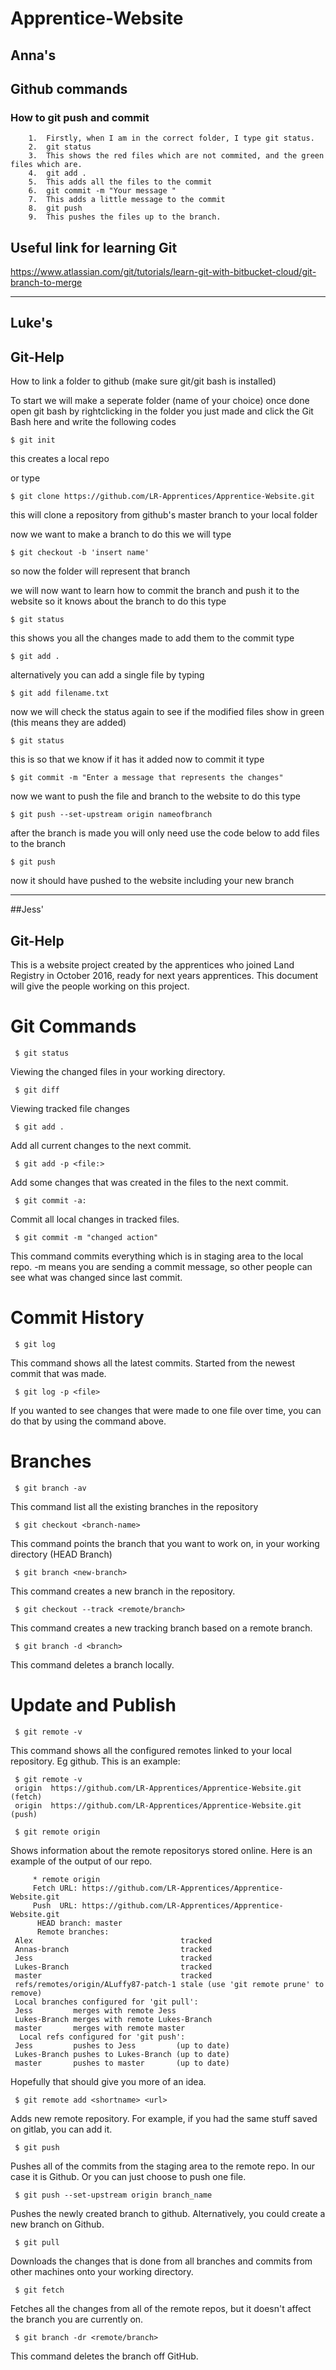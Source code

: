 ﻿# Apprentice-Website

## Anna's
## Github commands

### How to git push and commit
```
	1.	Firstly, when I am in the correct folder, I type git status.
	2.	git status
	3.	This shows the red files which are not commited, and the green files which are.
	4.	git add .
	5.	This adds all the files to the commit
	6.	git commit -m "Your message "
	7.	This adds a little message to the commit
	8.	git push
	9.	This pushes the files up to the branch.
```

## Useful link for learning Git

https://www.atlassian.com/git/tutorials/learn-git-with-bitbucket-cloud/git-branch-to-merge

-----------------------------------------------------------------------------------------------------------------------------

## Luke's
## Git-Help

How to link a folder to github (make sure git/git bash is installed)

To start we will make a seperate folder (name of your choice) once done open git bash by rightclicking in the folder you just made and click the Git Bash here and write the following codes

```
$ git init
```

this creates a local repo

or type

```
$ git clone https://github.com/LR-Apprentices/Apprentice-Website.git
```

this will clone a repository from github's master branch to your local folder

now we want to make a branch
to do this we will type

```
$ git checkout -b 'insert name'
```

so now the folder will represent that branch

we will now want to learn how to commit the branch and push it to the website so it knows about the branch
to do this type

```
$ git status
```

this shows you all the changes made
to add them to the commit type

```
$ git add .
```
alternatively you can add a single file by typing
```
$ git add filename.txt
```

now we will check the status again to see if the modified files show in green (this means they are added)

```
$ git status
```
this is so that we know if it has it added
now to commit it
type

```
$ git commit -m "Enter a message that represents the changes"
```

now we want to push the file and branch to the website to do this type
```
$ git push --set-upstream origin nameofbranch
```

after the branch is made you will only need use the code below to add files to the branch
```
$ git push
```
now it should have pushed to the website including your new branch


-----------------------------------------------------------------------------------------------------------------------------


##Jess'
## Git-Help

This is a website project created by the apprentices who joined Land Registry in October 2016, ready for next years apprentices.
This document will give the people working on this project.

 # Git Commands

     $ git status
 Viewing the changed files in your working directory.

     $ git diff

 Viewing tracked file changes

     $ git add .

 Add all current changes to the next commit.

     $ git add -p <file:>

 Add some changes that was created in the files to the next commit.

     $ git commit -a:

 Commit all local changes in tracked files.

     $ git commit -m "changed action"

 This command commits everything which is in staging area to the local repo. -m means you are sending a commit message, so other people can see what was changed since last commit.

 # Commit History

     $ git log

 This command shows all the latest commits. Started from the newest commit that was made.

     $ git log -p <file>

 If you wanted to see changes that were made to one file over time, you can do that by using the command above.

 # Branches
     $ git branch -av

 This command list all the existing branches in the repository

     $ git checkout <branch-name>

 This command points the branch that you want to work on, in your working directory (HEAD Branch)

     $ git branch <new-branch>  

 This command creates a new branch in the repository.

     $ git checkout --track <remote/branch>

 This command creates a new tracking branch based on a remote branch.

     $ git branch -d <branch>

 This command deletes a branch locally.

 # Update and Publish
     $ git remote -v
 This command shows all the configured remotes linked to your local repository. Eg github. This is an example:

     $ git remote -v
     origin  https://github.com/LR-Apprentices/Apprentice-Website.git (fetch)
     origin  https://github.com/LR-Apprentices/Apprentice-Website.git (push)

     $ git remote origin

 Shows information about the remote repositorys stored online. Here is an example of the output of our repo.

         * remote origin
         Fetch URL: https://github.com/LR-Apprentices/Apprentice-Website.git
         Push  URL: https://github.com/LR-Apprentices/Apprentice-Website.git
          HEAD branch: master
          Remote branches:
     Alex                                 tracked
     Annas-branch                         tracked
     Jess                                 tracked
     Lukes-Branch                         tracked
     master                               tracked
     refs/remotes/origin/ALuffy87-patch-1 stale (use 'git remote prune' to remove)
     Local branches configured for 'git pull':
     Jess         merges with remote Jess
     Lukes-Branch merges with remote Lukes-Branch
     master       merges with remote master
      Local refs configured for 'git push':
     Jess         pushes to Jess         (up to date)
     Lukes-Branch pushes to Lukes-Branch (up to date)
     master       pushes to master       (up to date)

 Hopefully that should give you more of an idea.

     $ git remote add <shortname> <url>

 Adds new remote repository. For example, if you had the same stuff saved on gitlab, you can add it.

     $ git push

 Pushes all of the commits from the staging area to the remote repo. In our case it is Github. Or you can just choose to push one file.

     $ git push --set-upstream origin branch_name

 Pushes the newly created branch to github. Alternatively, you could create a new branch on Github.

     $ git pull

 Downloads the changes that is done from all branches and commits from other machines onto your working directory.

     $ git fetch

 Fetches all the changes from all of the remote repos, but it doesn't affect the branch you are currently on.

     $ git branch -dr <remote/branch>

 This command deletes the branch off GitHub.
